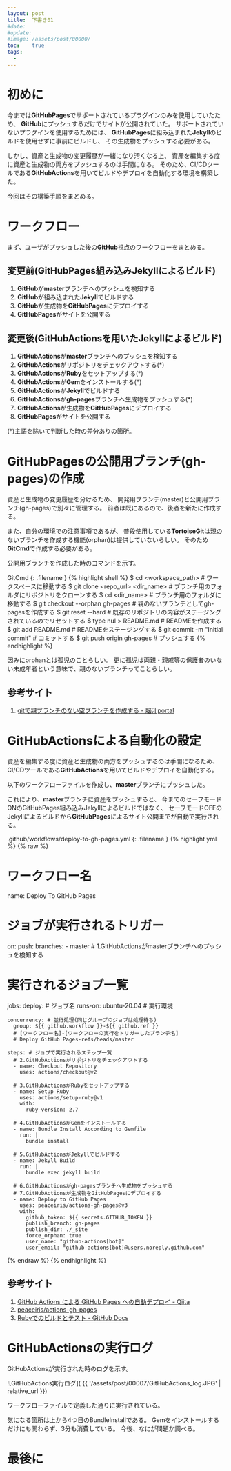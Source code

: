 ```yaml
---
layout: post
title:  下書き01
#date:   
#update: 
#image: /assets/post/00000/
toc:    true
tags:
  - 
---
```


# 初めに

今までは**GitHubPages**でサポートされているプラグインのみを使用していたため、
**GitHub**にプッシュするだけでサイトが公開されていた。
サポートされていないプラグインを使用するためには、
**GitHubPages**に組み込まれた**Jekyll**のビルドを使用せずに事前にビルドし、
その生成物をプッシュする必要がある。

しかし、資産と生成物の変更履歴が一緒になり汚くなる上、
資産を編集する度に資産と生成物の両方をプッシュするのは手間になる。
そのため、CI/CDツールである**GitHubActions**を用いてビルドやデプロイを自動化する環境を構築した。

今回はその構築手順をまとめる。


# ワークフロー

まず、ユーザがプッシュした後の**GitHub**視点のワークフローをまとめる。


## 変更前(GitHubPages組み込みJekyllによるビルド)

  1. **GitHub**が**master**ブランチへのプッシュを検知する
  1. **GitHub**が組み込まれた**Jekyll**でビルドする
  1. **GitHub**が生成物を**GitHubPages**にデプロイする
  1. **GitHubPages**がサイトを公開する


## 変更後(GitHubActionsを用いたJekyllによるビルド)

  1. **GitHubActions**が**master**ブランチへのプッシュを検知する
  1. **GitHubActions**がリポジトリをチェックアウトする(*)
  1. **GitHubActions**が**Ruby**をセットアップする(*)
  1. **GitHubActions**が**Gem**をインストールする(*)
  1. **GitHubActions**が**Jekyll**でビルドする
  1. **GitHubActions**が**gh-pages**ブランチへ生成物をプッシュする(*)
  1. **GitHubActions**が生成物を**GitHubPages**にデプロイする
  1. **GitHubPages**がサイトを公開する

(*)主語を除いて判断した時の差分ありの箇所。


# GitHubPagesの公開用ブランチ(gh-pages)の作成

資産と生成物の変更履歴を分けるため、
開発用ブランチ(master)と公開用ブランチ(gh-pages)で別々に管理する。
前者は既にあるので、後者を新たに作成する。

また、自分の環境での注意事項であるが、
普段使用している**TortoiseGit**は親のないブランチを作成する機能(orphan)は提供していないらしい。
そのため**GitCmd**で作成する必要がある。

公開用ブランチを作成した時のコマンドを示す。

GitCmd
{: .filename }
{% highlight shell %}
$ cd <workspace_path>              # ワークスペースに移動する
$ git clone <repo_url> <dir_name>  # ブランチ用のフォルダにリポジトリをクローンする
$ cd <dir_name>                    # ブランチ用のフォルダに移動する
$ git checkout --orphan gh-pages   # 親のないブランチとしてgh-pagesを作成する
$ git reset --hard                 # 既存のリポジトリの内容がステージングされているのでリセットする
$ type nul > README.md             # READMEを作成する
$ git add README.md                # READMEをステージングする
$ git commit -m "Initial commit"   # コミットする
$ git push origin gh-pages         # プッシュする
{% endhighlight %}

因みにorphanとは孤児のことらしい。
更に孤児は両親・親戚等の保護者のいない未成年者という意味で、親のないブランチってことらしい。


## 参考サイト

  1. [gitで親ブランチのない空ブランチを作成する - 脳汁portal
     ](https://portaltan.hatenablog.com/entry/2018/05/21/093622)


# GitHubActionsによる自動化の設定

資産を編集する度に資産と生成物の両方をプッシュするのは手間になるため、
CI/CDツールである**GitHubActions**を用いてビルドやデプロイを自動化する。

以下のワークフローファイルを作成し、**master**ブランチにプッシュした。

これにより、**master**ブランチに資産をプッシュすると、
今までのセーフモードONのGitHubPages組み込みJekyllによるビルドではなく、
セーフモードOFFのJekyllによるビルドから**GitHubPages**によるサイト公開までが自動で実行される。

.github/workflows/deploy-to-gh-pages.yml
{: .filename }
{% highlight yml %}
{% raw %}
# ワークフロー名
name: Deploy To GitHub Pages

# ジョブが実行されるトリガー
on:
  push:
    branches:
      - master # 1.GitHubActionsがmasterブランチへのプッシュを検知する

# 実行されるジョブ一覧
jobs:
  deploy: # ジョブ名
    runs-on: ubuntu-20.04 # 実行環境
    
    concurrency: # 並行処理(同じグループのジョブは処理待ち)
      group: ${{ github.workflow }}-${{ github.ref }}
      # [ワークフロー名]-[ワークフローの実行をトリガーしたブランチ名]
      # Deploy GitHub Pages-refs/heads/master
    
    steps: # ジョブで実行されるステップ一覧
      # 2.GitHubActionsがリポジトリをチェックアウトする
      - name: Checkout Repository
        uses: actions/checkout@v2
      
      # 3.GitHubActionsがRubyをセットアップする
      - name: Setup Ruby
        uses: actions/setup-ruby@v1
        with:
          ruby-version: 2.7
      
      # 4.GitHubActionsがGemをインストールする
      - name: Bundle Install According to Gemfile
        run: |
          bundle install
      
      # 5.GitHubActionsがJekyllでビルドする
      - name: Jekyll Build
        run: |
          bundle exec jekyll build
      
      # 6.GitHubActionsがgh-pagesブランチへ生成物をプッシュする
      # 7.GitHubActionsが生成物をGitHubPagesにデプロイする
      - name: Deploy to GitHub Pages
        uses: peaceiris/actions-gh-pages@v3
        with:
          github_token: ${{ secrets.GITHUB_TOKEN }}
          publish_branch: gh-pages
          publish_dir: ./_site
          force_orphan: true
          user_name: "github-actions[bot]"
          user_email: "github-actions[bot]@users.noreply.github.com"
{% endraw %}
{% endhighlight %}


## 参考サイト

  1. [GitHub Actions による GitHub Pages への自動デプロイ - Qiita
     ](https://qiita.com/peaceiris/items/d401f2e5724fdcb0759d)
  1. [peaceiris/actions-gh-pages
     ](https://github.com/peaceiris/actions-gh-pages)
  1. [Rubyでのビルドとテスト - GitHub Docs
     ](https://docs.github.com/ja/actions/guides/building-and-testing-ruby)


# GitHubActionsの実行ログ

GitHubActionsが実行された時のログを示す。

![GitHubActions実行ログ](
{{ '/assets/post/00007/GitHubActions_log.JPG' | relative_url }})

ワークフローファイルで定義した通りに実行されている。

気になる箇所は上から4つ目のBundleInstallである。
Gemをインストールするだけにも関わらず、3分も消費している。
今後、なにが問題か調べる。


# 最後に



